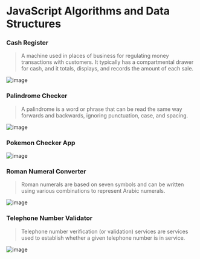 # JavaScript Algorithms and Data Structures
### Cash Register
> A machine used in places of business for regulating money transactions with customers. It typically has a compartmental drawer for cash, and it totals, displays, and records the amount of each sale.

![image](https://github.com/Milave-kun/JavaScript-Algorithms-and-Data-Structures/assets/125982535/884583ff-af05-41c3-b054-0720865ab46a)

### Palindrome Checker
> A palindrome is a word or phrase that can be read the same way forwards and backwards, ignoring punctuation, case, and spacing.

![image](https://github.com/Milave-kun/JavaScript-Algorithms-and-Data-Structures/assets/125982535/edda302b-ef5a-44d0-af34-9d228858db3d)

### Pokemon Checker App
> 

![image](https://github.com/Milave-kun/JavaScript-Algorithms-and-Data-Structures/assets/125982535/799e0f8c-f632-4665-98e5-e485b82a341a)

### Roman Numeral Converter
> Roman numerals are based on seven symbols and can be written using various combinations to represent Arabic numerals.
> 
![image](https://github.com/Milave-kun/JavaScript-Algorithms-and-Data-Structures/assets/125982535/5edf5f2c-244d-4319-8e15-d5f1b8f5b18c)

### Telephone Number Validator
> Telephone number verification (or validation) services are services used to establish whether a given telephone number is in service.

![image](https://github.com/Milave-kun/JavaScript-Algorithms-and-Data-Structures/assets/125982535/d44853e7-06c2-48aa-b91e-eb5bdf1db3eb)
